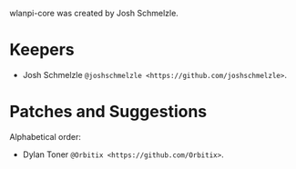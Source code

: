 wlanpi-core was created by Josh Schmelzle.

# Keepers

- Josh Schmelzle `@joshschmelzle <https://github.com/joshschmelzle>`.

# Patches and Suggestions

Alphabetical order:

- Dylan Toner `@Orbitix <https://github.com/Orbitix>`.
